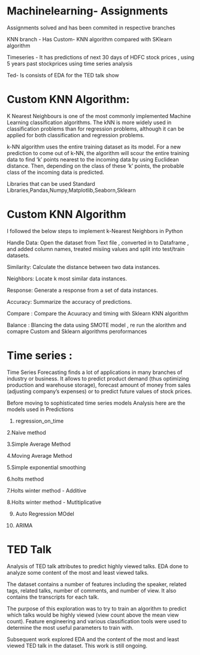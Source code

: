 # Machinelearning- Assignments 

Assignments solved and has been commited in respective branches

KNN branch - Has Custom- KNN algorithm compared with SKlearn algorithm 

Timeseries - It has predictions of next 30 days of HDFC stock prices , using 5 years past stockprices using time series analysis

Ted- Is consists of EDA for the TED talk show

# Custom KNN  Algorithm:
K Nearest Neighbours is one of the most commonly implemented Machine Learning classification algorithms. 
The kNN is more widely used in classification problems than for regression problems, although it can be applied for both classification and regression problems.

k-NN algorithm uses the entire training dataset as its model. For a new prediction to come out of k-NN, the algorithm will scour the entire training data to find ‘k’ points nearest to the incoming data by using Euclidean distance. Then, depending on the class of these ‘k’ points, the probable class of the incoming data is predicted.

Libraries that can be used
Standard Libraries,Pandas,Numpy,Matplotlib,Seaborn,Sklearn



#  Custom KNN Algorithm

I followed the below steps  to implement k-Nearest Neighbors in Python

Handle Data: Open the dataset from Text file , converted in to Dataframe , and added column names,
            treated  misiing values and split into test/train datasets.

Similarity: Calculate the distance between two data instances.

Neighbors: Locate k most similar data instances.

Response: Generate a response from a set of data instances.

Accuracy: Summarize the accuracy of predictions.

Compare : Compare the Acuuracy and timing with Sklearn KNN algorithm

Balance : Blancing the data using SMOTE model , re run the alorithm and comapre Custom and Sklearn algorithms peroformances 



# Time series :
Time Series Forecasting finds a lot of applications in many branches of industry or business. It allows to predict product demand (thus optimizing production and warehouse storage), forecast amount of money from sales (adjusting company’s expenses) or to predict future values of stock prices.

Before moving to sophisticated time series models Analysis here are the models used in Predictions

1. regression_on_time

2.Naive method

3.Simple Average Method

4.Moving Average Method

5.Simple exponential smoothing

6.holts method

7.Holts winter method - Additive

8.Holts winter method - Mutltiplicative

9. Auto Regression MOdel

10. ARIMA 


# TED Talk

Analysis of TED talk attributes to predict highly viewed talks. EDA done to analyze some content of the most and least viewed talks. 

The dataset contains a number of features including the speaker, related tags, related talks, number of comments, and number of view. It also contains the transcripts for each talk.

The purpose of this exploration was to try to train an algorithm to predict which talks would be highly viewed (view count above the mean view count). Feature engineering and various classification tools were used to determine the most useful parameters to train with.

Subsequent work explored EDA and the content of the most and least viewed TED talk in the dataset. This work is still ongoing.
